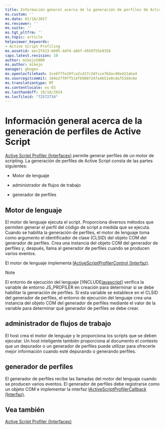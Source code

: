 ```yaml
---
title: Información general acerca de la generación de perfiles de Active Script | Microsoft Docs
ms.custom: ''
ms.date: 01/18/2017
ms.reviewer: ''
ms.suite: ''
ms.tgt_pltfrm: ''
ms.topic: article
helpviewer_keywords:
- Active Script Profiling
ms.assetid: eec2f413-6605-4df4-a86f-4919755e9358
caps.latest.revision: 10
author: mikejo5000
ms.author: mikejo
manager: ghogen
ms.openlocfilehash: 2ce6f7fe29fca2cd17c3dfcce76dac40e422aba4
ms.sourcegitcommit: 184e2ff0ff514fb980724fa4b51e0cda753d4c6e
ms.translationtype: MT
ms.contentlocale: es-ES
ms.lasthandoff: 10/18/2019
ms.locfileid: "72572734"
---
```

# <a name="active-script-profiling-overview"></a>Información general acerca de la generación de perfiles de Active Script
[Active Script Profiler (Interfaces)](../winscript/reference/active-script-profiler-interfaces.md) permite generar perfiles de un motor de scripting. La generación de perfiles de Active Script consta de las partes siguientes:  
  
- Motor de lenguaje  
  
- administrador de flujos de trabajo  
  
- generador de perfiles  
  
## <a name="language-engine"></a>Motor de lenguaje  
 El motor de lenguaje ejecuta el script. Proporciona diversos métodos que permiten generar el perfil del código de script a medida que se ejecuta. Cuando se habilita la generación de perfiles, el motor de lenguaje toma como argumento el identificador de clase (CLSID) del objeto COM del generador de perfiles. Crea una instancia del objeto COM del generador de perfiles y, después, llama al generador de perfiles cuando se producen varios eventos.  
  
 El motor de lenguaje implementa [IActiveScriptProfilerControl (Interfaz)](../winscript/reference/iactivescriptprofilercontrol-interface.md).  
  
> [!NOTE]
> El entorno de ejecución del lenguaje [!INCLUDE[javascript](../javascript/includes/javascript-md.md)] verifica la variable de entorno JS_PROFILER en creación para determinar si se debe habilitar la generación de perfiles. Si esta variable se establece en el CLSID del generador de perfiles, el entorno de ejecución del lenguaje crea una instancia del objeto COM del generador de perfiles mediante el valor de la variable para determinar qué generador de perfiles se debe crear.  
  
## <a name="host"></a>administrador de flujos de trabajo  
 El host crea el motor de lenguaje y le proporciona los scripts que se deben ejecutar. Un host inteligente también proporciona al documento el contexto que un depurador o un generador de perfiles puede utilizar para ofrecerle mejor información cuando esté depurando o generando perfiles.  
  
## <a name="profiler"></a>generador de perfiles  
 El generador de perfiles recibe las llamadas del motor del lenguaje cuando se producen varios eventos. El generador de perfiles debe registrarse como un objeto COM e implementar la interfaz [IActiveScriptProfilerCallback (Interfaz)](../winscript/reference/iactivescriptprofilercallback-interface.md).  
  
## <a name="see-also"></a>Vea también  
 [Active Script Profiler (Interfaces)](../winscript/reference/active-script-profiler-interfaces.md)
